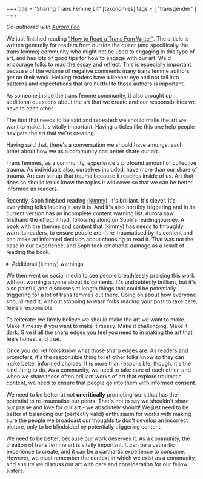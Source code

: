 +++
title = "Sharing Trans Femme Lit"
[taxonomies]
tags = [ "transgender" ]
+++

_Co-authored with [Aurora Foo](https://bsky.app/profile/demongrrl.gay)_

We just finished reading ["How to Read a Trans Fem Writer"](https://kaichengthom.substack.com/p/how-to-read-a-trans-fem-writer). The article is written generally for readers from outside the queer (and specifically the trans femme) community who might not be used to engaging in this type of art, and has lots of good tips for how to engage with our art. We'd encourage folks to read the essay and reflect. This is especially important because of the volume of negative comments many trans femme authors get on their work. Helping readers have a keener eye and not fall into patterns and expectations that are hurtful to those authors is important.

As someone inside the trans femme community, it also brought up additional questions about the art that we create and our responsibilities we have to each other.

The first that needs to be said and repeated: we should make the art we want to make. It's vitally important. Having articles like this one help people navigate the art that we're creating.

Having said that, there's a conversation we should have amongst each other about how we as a community can better share our art.

Trans femmes, as a community, experience a profound amount of collective trauma. As individuals also, ourselves included, have more than our share of trauma. Art can stir up that trauma because it reaches inside of us. Art that does so should let us know the topics it will cover so that we can be better informed as readers.

Recently, Soph finished reading [(kimmy)](https://alysongreaves.itch.io/kimmy). It's brilliant. It's clever. It's everything folks lauding it say it is. And it's also horribly triggering and in its current version has an incomplete content warning list. Aurora saw firsthand the effect it had, following along on Soph's reading journey. A book with the themes and content that (kimmy) has needs to throughly warn its readers, to ensure people aren't re-traumatised by its content and can make an informed decision about choosing to read it. That was not the case in our experience, and Soph took emotional damage as a result of reading the book.

<details> 
  <summary>Additional (kimmy) warnings</summary>
   Repeated rape, forced incest, nonconsensual mind control, and ego/identity death.
</details>

We then went on social media to see people breathlessly praising this work without warning anyone about its contents. It's undoubtedly brilliant, but it's also painful, and discusses at length things that could be potentially triggering for a lot of trans femmes out there. Going on about how everyone should read it, without stopping to warn folks reading your post to take care, feels irresponsible.

To reiterate: we firmly believe we should make the art we want to make. Make it messy if you want to make it messy. Make it challenging. Make it dark. Give it all the sharp edges you feel you need to in making the art that feels honest and true.

Once you do, let folks know what those sharp edges are. As readers and promoters, it's the responsible thing to let other folks know so they can make better informed choices. It is more than responsible, though, it's the kind thing to do. As a community, we need to take care of each other, and when we share these often brilliant works of art that explore traumatic content, we need to ensure that people go into them with informed consent.

We need to be better at not **uncritically** promoting work that has the potential to re-traumatise our peers. That's not to say we shouldn't share our praise and love for our art - we absolutely should! We just need to be better at balancing our (perfectly valid) enthusiasm for works with making sure the people we broadcast our thoughts to don't develop an incorrect picture, only to be blindsided by potentially triggering content.

We need to be better, because our work deserves it. As a community, the creation of trans femme art is vitally important. It can be a cathartic experience to create, and it can be a carthartic experience to consume. However, we must remember the context in which we exist as a community, and ensure we discuss our art with care and consideration for our fellow sisters.

